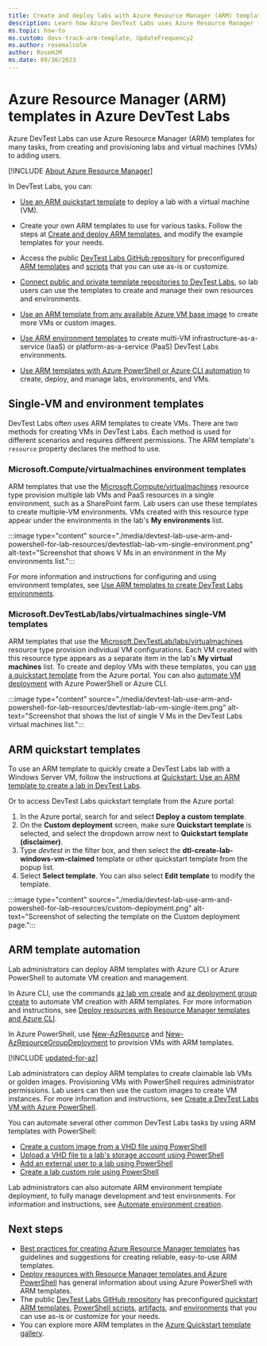 ```yaml
---
title: Create and deploy labs with Azure Resource Manager (ARM) templates
description: Learn how Azure DevTest Labs uses Azure Resource Manager (ARM) templates to create and configure lab virtual machines (VMs) and environments.
ms.topic: how-to
ms.custom: devx-track-arm-template, UpdateFrequency2
ms.author: rosemalcolm
author: RoseHJM
ms.date: 09/30/2023
---
```


# Azure Resource Manager (ARM) templates in Azure DevTest Labs

Azure DevTest Labs can use Azure Resource Manager (ARM) templates for many tasks, from creating and provisioning labs and virtual machines (VMs) to adding users.

[!INCLUDE [About Azure Resource Manager](~/reusable-content/ce-skilling/azure/includes/resource-manager-quickstart-introduction.md)]

In DevTest Labs, you can:

- [Use an ARM quickstart template](#arm-quickstart-templates) to deploy a lab with a virtual machine (VM).

- Create your own ARM templates to use for various tasks. Follow the steps at [Create and deploy ARM templates](../azure-resource-manager/templates/quickstart-create-templates-use-the-portal.md), and modify the example templates for your needs.

- Access the public [DevTest Labs GitHub repository](https://github.com/Azure/azure-devtestlab) for preconfigured [ARM templates](https://github.com/Azure/azure-devtestlab/tree/master/samples/DevTestLabs/QuickStartTemplates) and [scripts](https://github.com/Azure/azure-devtestlab/tree/master/samples/DevTestLabs/Scripts) that you can use as-is or customize.

- [Connect public and private template repositories to DevTest Labs](devtest-lab-use-resource-manager-template.md#add-template-repositories-to-labs), so lab users can use the templates to create and manage their own resources and environments.

- [Use an ARM template from any available Azure VM base image](devtest-lab-use-resource-manager-template.md) to create more VMs or custom images.

- [Use ARM environment templates](devtest-lab-create-environment-from-arm.md) to create multi-VM infrastructure-as-a-service (IaaS) or platform-as-a-service (PaaS) DevTest Labs environments.

- [Use ARM templates with Azure PowerShell or Azure CLI automation](#arm-template-automation) to create, deploy, and manage labs, environments, and VMs.

## Single-VM and environment templates

DevTest Labs often uses ARM templates to create VMs. There are two methods for creating VMs in DevTest Labs. Each method is used for different scenarios and requires different permissions. The ARM template's `resource` property declares the method to use.

### Microsoft.Compute/virtualmachines environment templates

ARM templates that use the [Microsoft.Compute/virtualmachines](/azure/templates/microsoft.compute/virtualmachines) resource type provision multiple lab VMs and PaaS resources in a single environment, such as a SharePoint farm. Lab users can use these templates to create multiple-VM environments. VMs created with this resource type appear under the environments in the lab's **My environments** list.

:::image type="content" source="./media/devtest-lab-use-arm-and-powershell-for-lab-resources/devtestlab-lab-vm-single-environment.png" alt-text="Screenshot that shows V Ms in an environment in the My environments list.":::

For more information and instructions for configuring and using environment templates, see [Use ARM templates to create DevTest Labs environments](devtest-lab-create-environment-from-arm.md).

### Microsoft.DevTestLab/labs/virtualmachines single-VM templates

ARM templates that use the [Microsoft.DevTestLab/labs/virtualmachines](/azure/templates/microsoft.devtestlab/2018-09-15/labs/virtualmachines) resource type provision individual VM configurations. Each VM created with this resource type appears as a separate item in the lab's **My virtual machines** list. To create and deploy VMs with these templates, you can [use a quickstart template](#arm-quickstart-templates) from the Azure portal. You can also [automate VM deployment](#arm-template-automation) with Azure PowerShell or Azure CLI.

:::image type="content" source="./media/devtest-lab-use-arm-and-powershell-for-lab-resources/devtestlab-lab-vm-single-item.png" alt-text="Screenshot that shows the list of single V Ms in the DevTest Labs virtual machines list.":::

## ARM quickstart templates

To use an ARM template to quickly create a DevTest Labs lab with a Windows Server VM, follow the instructions at [Quickstart: Use an ARM template to create a lab in DevTest Labs](create-lab-windows-vm-template.md).

Or to access DevTest Labs quickstart template from the Azure portal:

1. In the Azure portal, search for and select **Deploy a custom template**.
1. On the **Custom deployment** screen, make sure **Quickstart template** is selected, and select the dropdown arrow next to **Quickstart template (disclaimer)**.
1. Type *devtest* in the filter box, and then select the **dtl-create-lab-windows-vm-claimed** template or other quickstart template from the popup list.
1. Select **Select template**. You can also select **Edit template** to modify the template.

:::image type="content" source="./media/devtest-lab-use-arm-and-powershell-for-lab-resources/custom-deployment.png" alt-text="Screenshot of selecting the template on the Custom deployment page.":::

## ARM template automation

Lab administrators can deploy ARM templates with Azure CLI or Azure PowerShell to automate VM creation and management.

In Azure CLI, use the commands [az lab vm create](/cli/azure/lab/vm#az-lab-vm-create) and [az deployment group create](/cli/azure/deployment/group#az-deployment-group-create) to automate VM creation with ARM templates. For more information and instructions, see [Deploy resources with Resource Manager templates and Azure CLI](../azure-resource-manager/templates/deploy-cli.md).

In Azure PowerShell, use [New-AzResource](/powershell/module/az.resources/new-azresource) and [New-AzResourceGroupDeployment](/powershell/module/az.resources/new-azresourcegroupdeployment) to provision VMs with ARM templates.

[!INCLUDE [updated-for-az](~/reusable-content/ce-skilling/azure/includes/updated-for-az.md)]

Lab administrators can deploy ARM templates to create claimable lab VMs or golden images. Provisioning VMs with PowerShell requires administrator permissions. Lab users can then use the custom images to create VM instances. For more information and instructions, see [Create a DevTest Labs VM with Azure PowerShell](devtest-lab-vm-powershell.md).

You can automate several other common DevTest Labs tasks by using ARM templates with PowerShell:

- [Create a custom image from a VHD file using PowerShell](devtest-lab-create-custom-image-from-vhd-using-powershell.md)
- [Upload a VHD file to a lab's storage account using PowerShell](devtest-lab-upload-vhd-using-powershell.md)
- [Add an external user to a lab using PowerShell](devtest-lab-add-devtest-user.md#add-an-external-user-to-a-lab-using-powershell)
- [Create a lab custom role using PowerShell](devtest-lab-grant-user-permissions-to-specific-lab-policies.md#creating-a-lab-custom-role-using-powershell)

Lab administrators can also automate ARM environment template deployment, to fully manage development and test environments. For information and instructions, see [Automate environment creation](devtest-lab-create-environment-from-arm.md#automate-environment-creation).

## Next steps

- [Best practices for creating Azure Resource Manager templates](../azure-resource-manager/templates/best-practices.md) has guidelines and suggestions for creating reliable, easy-to-use ARM templates.
- [Deploy resources with Resource Manager templates and Azure PowerShell](../azure-resource-manager/templates/deploy-powershell.md) has general information about using Azure PowerShell with ARM templates.
- The public [DevTest Labs GitHub repository](https://github.com/Azure/azure-devtestlab) has preconfigured [quickstart ARM templates](https://github.com/Azure/azure-devtestlab/tree/master/samples/DevTestLabs/QuickStartTemplates), [PowerShell scripts](https://github.com/Azure/azure-devtestlab/tree/master/samples/DevTestLabs/Scripts), [artifacts](https://github.com/Azure/azure-devtestlab/tree/master/Artifacts), and [environments](https://github.com/Azure/azure-devtestlab/tree/master/Environments) that you can use as-is or customize for your needs.
- You can explore more ARM templates in the [Azure Quickstart template gallery](https://github.com/Azure/azure-quickstart-templates).
